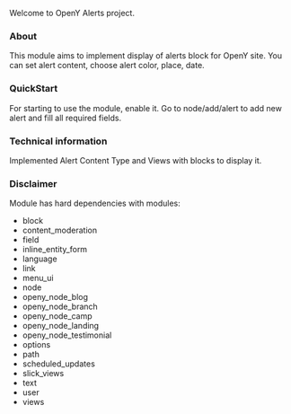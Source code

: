 Welcome to OpenY Alerts project.

### About
This module aims to implement display of alerts block for OpenY site. You can set alert content, choose alert color, place, date.

### QuickStart
For starting to use the module, enable it. Go to node/add/alert to add new alert and fill all required fields.

### Technical information
Implemented Alert Content Type and Views with blocks to display it.

### Disclaimer
Module has hard dependencies with modules:
  - block
  - content_moderation
  - field
  - inline_entity_form
  - language
  - link
  - menu_ui
  - node
  - openy_node_blog
  - openy_node_branch
  - openy_node_camp
  - openy_node_landing
  - openy_node_testimonial
  - options
  - path
  - scheduled_updates
  - slick_views
  - text
  - user
  - views

